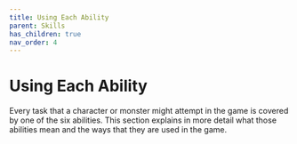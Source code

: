 ```yaml
---
title: Using Each Ability
parent: Skills
has_children: true
nav_order: 4
---
```


# Using Each Ability
Every task that a character or monster might attempt in the game is covered by one of the six abilities. This section explains in more detail what those abilities mean and the ways that they are used in the game.